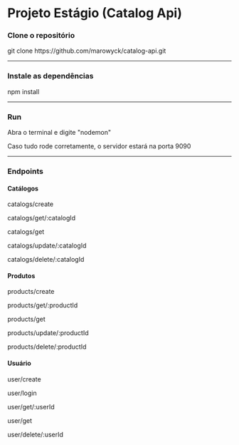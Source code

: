 <h1>Projeto Estágio (Catalog Api)</h1>
<h3>Clone o repositório</h3>
<p>git clone https://github.com/marowyck/catalog-api.git</p>
<hr>
<h3>Instale as dependências</h3>
<p>npm install</p>
<hr>
<h3>Run</h3>
<p>Abra o terminal e digite "nodemon"</p>
<p>Caso tudo rode corretamente, o servidor estará na porta 9090</p>
<hr>
<h3>Endpoints</h3>
<h4>Catálogos</h4>
<p>catalogs/create</p>
<p>catalogs/get/:catalogId</p>
<p>catalogs/get</p>
<p>catalogs/update/:catalogId</p>
<p>catalogs/delete/:catalogId</p>
<h4>Produtos</h4>
<p>products/create</p>
<p>products/get/:productId</p>
<p>products/get</p>
<p>products/update/:productId</p>
<p>products/delete/:productId</p>
<h4>Usuário</h4>
<p>user/create</p>
<p>user/login</p>
<p>user/get/:userId</p>
<p>user/get</p>
<p>user/delete/:userId</p>
